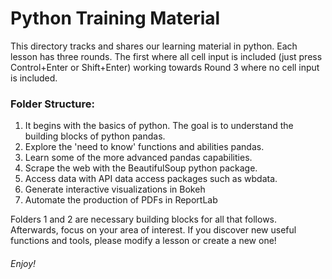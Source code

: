 # Python Training Material

This directory tracks and shares our learning material in python. Each lesson has three rounds.  The first where all cell input is included (just press Control+Enter or Shift+Enter) working towards Round 3 where no cell input is included.  

### Folder Structure: 
1. It begins with the basics of python. The goal is to understand the building blocks of python pandas. 
2. Explore the 'need to know' functions and abilities pandas. 
3. Learn some of the more advanced pandas capabilities. 
4. Scrape the web with the BeautifulSoup python package. 
5. Access data with API data access packages such as wbdata. 
6. Generate interactive visualizations in Bokeh 
7. Automate the production of PDFs in ReportLab

Folders 1 and 2 are necessary building blocks for all that follows. Afterwards, focus on your area of interest. If you discover new useful functions and tools, please modify a lesson or create a new one! 

###### Enjoy!
